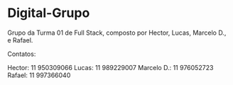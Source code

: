 # Digital-Grupo
Grupo da Turma 01 de Full Stack, composto por Hector, Lucas, Marcelo D., e Rafael.

Contatos:

Hector: 11 950309066
Lucas: 11 989229007
Marcelo D.: 11 976052723
Rafael: 11 997366040
